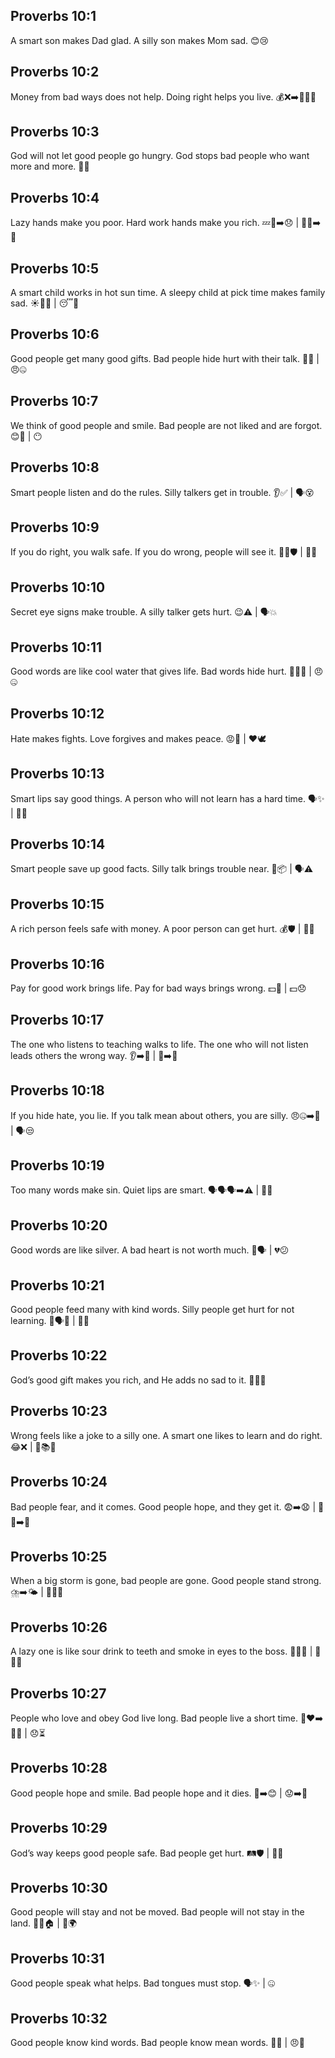 ## Proverbs 10:1
A smart son makes Dad glad. A silly son makes Mom sad. 😊😢
## Proverbs 10:2
Money from bad ways does not help. Doing right helps you live. 💰❌➡️🙅‍♂️✅
## Proverbs 10:3
God will not let good people go hungry. God stops bad people who want more and more. 🍞🙏
## Proverbs 10:4
Lazy hands make you poor. Hard work hands make you rich. 💤🤲➡️😞 | 💪🤲➡️🙂
## Proverbs 10:5
A smart child works in hot sun time. A sleepy child at pick time makes family sad. ☀️👦🧺 | 😴🌾
## Proverbs 10:6
Good people get many good gifts. Bad people hide hurt with their talk. 🎁🙂 | 😠🤐
## Proverbs 10:7
We think of good people and smile. Bad people are not liked and are forgot. 😊🧠 | 😶
## Proverbs 10:8
Smart people listen and do the rules. Silly talkers get in trouble. 👂✅ | 🗣️😵
## Proverbs 10:9
If you do right, you walk safe. If you do wrong, people will see it. 🚶‍♂️🛡️ | 🕵️‍♂️
## Proverbs 10:10
Secret eye signs make trouble. A silly talker gets hurt. 😉⚠️ | 🗣️💥
## Proverbs 10:11
Good words are like cool water that gives life. Bad words hide hurt. 💬💧🙂 | 😠🤐
## Proverbs 10:12
Hate makes fights. Love forgives and makes peace. 😡👊 | ❤️🕊️
## Proverbs 10:13
Smart lips say good things. A person who will not learn has a hard time. 🗣️✨ | 🙉😣
## Proverbs 10:14
Smart people save up good facts. Silly talk brings trouble near. 🧠📦 | 🗣️⚠️
## Proverbs 10:15
A rich person feels safe with money. A poor person can get hurt. 💰🛡️ | 💸😞
## Proverbs 10:16
Pay for good work brings life. Pay for bad ways brings wrong. 💵🙂 | 💵😞
## Proverbs 10:17
The one who listens to teaching walks to life. The one who will not listen leads others the wrong way. 👂➡️🙂 | 🙉➡️🚫
## Proverbs 10:18
If you hide hate, you lie. If you talk mean about others, you are silly. 😠🤐➡️🤥 | 🗣️😒
## Proverbs 10:19
Too many words make sin. Quiet lips are smart. 🗣️🗣️🗣️➡️⚠️ | 🤫✅
## Proverbs 10:20
Good words are like silver. A bad heart is not worth much. 🥈🗣️ | 💔😕
## Proverbs 10:21
Good people feed many with kind words. Silly people get hurt for not learning. 🍞🗣️🙂 | 🙈😢
## Proverbs 10:22
God’s good gift makes you rich, and He adds no sad to it. 🙌🎁😊
## Proverbs 10:23
Wrong feels like a joke to a silly one. A smart one likes to learn and do right. 😂❌ | 🙂📚✅
## Proverbs 10:24
Bad people fear, and it comes. Good people hope, and they get it. 😨➡️😧 | 🙂🙏➡️🎁
## Proverbs 10:25
When a big storm is gone, bad people are gone. Good people stand strong. ⛈️➡️🌤️ | 🧍‍♀️💪
## Proverbs 10:26
A lazy one is like sour drink to teeth and smoke in eyes to the boss. 🥤😖🦷 | 🚬👀😣
## Proverbs 10:27
People who love and obey God live long. Bad people live a short time. 🙏❤️➡️📅📅 | 😞⏳
## Proverbs 10:28
Good people hope and smile. Bad people hope and it dies. 🙂➡️😊 | 😟➡️💨
## Proverbs 10:29
God’s way keeps good people safe. Bad people get hurt. 🛤️🛡️ | 🚫💥
## Proverbs 10:30
Good people will stay and not be moved. Bad people will not stay in the land. 🧍‍♂️🏠 | 🚫🌍
## Proverbs 10:31
Good people speak what helps. Bad tongues must stop. 🗣️✨ | 🤐
## Proverbs 10:32
Good people know kind words. Bad people know mean words. 🙂💬 | 😠💬
